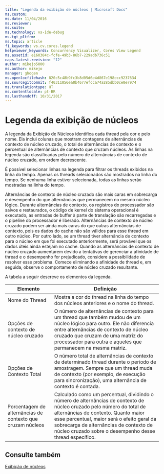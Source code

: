 ```yaml
---
title: "Legenda da exibição de núcleos | Microsoft Docs"
ms.custom: 
ms.date: 11/04/2016
ms.reviewer: 
ms.suite: 
ms.technology: vs-ide-debug
ms.tgt_pltfrm: 
ms.topic: article
f1_keywords: vs.cv.cores.legend
helpviewer_keywords: Concurrency Visualizer, Cores View Legend
ms.assetid: e160384c-fcfe-49b3-86b7-229adb736c51
caps.latest.revision: "12"
author: mikejo5000
ms.author: mikejo
manager: ghogen
ms.openlocfilehash: 820c5c48b9fc3b8d05d6e4d867e198ecc9237634
ms.sourcegitcommit: f40311056ea0b4677efcca74a285dbb0ce0e7974
ms.translationtype: HT
ms.contentlocale: pt-BR
ms.lasthandoff: 10/31/2017
---
```

# <a name="cores-view-legend"></a>Legenda da exibição de núcleos
A legenda da Exibição de Núcleos identifica cada thread pela cor e pelo nome. Ela inclui colunas que mostram contagens de alternâncias de contexto de núcleo cruzado, o total de alternâncias de contexto e o percentual de alternâncias de contexto que cruzam núcleos. As linhas na legenda são classificadas pelo número de alternâncias de contexto de núcleo cruzado, em ordem decrescente.  
  
 É possível selecionar linhas na legenda para filtrar os threads exibidos na linha do tempo. Apenas os threads selecionados são mostrados na linha do tempo. Se nenhuma linha estiver selecionada, todas as linhas serão mostradas na linha do tempo.  
  
 Alternâncias de contexto de núcleo cruzado são mais caras em sobrecarga e desempenho do que alternâncias que permanecem no mesmo núcleo lógico. Durante alternâncias de contexto, os registros do processador são salvos e restaurados, o código de kernel do sistema operacional é executado, as entradas de buffer à parte de translação são recarregadas e o pipeline do processador é liberado. Alternâncias de contexto de núcleo cruzado podem ser ainda mais caras do que outras alternâncias de contexto, pois os dados do cache não são válidos para esse thread em outro núcleo. Por outro lado, se um thread tiver alternância de contexto para o núcleo em que foi executado anteriormente, será provável que os dados úteis ainda estejam no cache. Quando as alternâncias de contexto de núcleo cruzado aumentarem devido a tentativas de gerenciar a afinidade de thread e o desempenho for prejudicado, considere a possibilidade de resolver esse problema. Comece eliminando a afinidade de thread e, em seguida, observe o comportamento de núcleo cruzado resultante.  
  
 A tabela a seguir descreve os elementos da legenda.  
  
|Elemento|Definição|  
|-------------|----------------|  
|Nome do Thread|Mostra a cor do thread na linha do tempo dos núcleos anteriores e o nome do thread.|  
|Opções de contexto de núcleo cruzado|O número de alternâncias de contexto para um thread que também mudou de um núcleo lógico para outro. Ele não diferencia entre alternâncias de contexto de núcleo cruzado que cruzam de uma matriz do processador para outra e aqueles que permanecem na mesma matriz.|  
|Opções de Contexto Total|O número total de alternâncias de contexto de determinado thread durante o período de amostragem. Sempre que um thread muda de contexto (por exemplo, de execução para sincronização), uma alternância de contexto é contada.|  
|Porcentagem de alternâncias de contexto que cruzam núcleos|Calculado como um percentual, dividindo o número de alternâncias de contexto de núcleo cruzado pelo número do total de alternâncias de contexto. Quanto maior esse percentual, maior será o efeito geral da sobrecarga de alternâncias de contexto de núcleo cruzado sobre o desempenho desse thread específico.|  
  
## <a name="see-also"></a>Consulte também  
 [Exibição de núcleos](../profiling/cores-view.md)